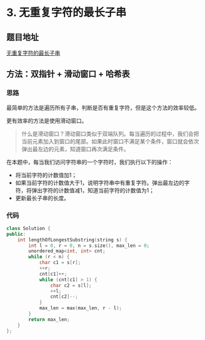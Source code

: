 # 3. 无重复字符的最长子串

## 题目地址

[无重复字符的最长子串](https://leetcode-cn.com/problems/longest-substring-without-repeating-characters)

## 方法：双指针 + 滑动窗口 + 哈希表

### 思路

最简单的方法是遍历所有子串，判断是否有重复字符，但是这个方法的效率较低。

更有效率的方法是使用滑动窗口。
> 什么是滑动窗口？滑动窗口类似于双端队列。每当遍历的过程中，我们会把当前元素加入到窗口的尾部。如果此时窗口不满足某个条件，窗口就会依次弹出最左边的元素，知道窗口再次满足条件。

在本题中，每当我们访问字符串的一个字符时，我们执行以下的操作：
* 将当前字符的计数值加1；
* 如果当前字符的计数值大于1，说明字符串中有重复字符。弹出最左边的字符，将弹出字符的计数值减1，知道当前字符的计数值为1；
* 更新最长子串的长度。

### 代码
```C++
class Solution {
public:
    int lengthOfLongestSubstring(string s) {
        int l = 0, r = 0, n = s.size(), max_len = 0;
        unordered_map<int, int> cnt;
        while (r < n) {
            char c1 = s[r];
            ++r;
            cnt[c1]++;
            while (cnt[c1] > 1) {
                char c2 = s[l];
                ++l;
                cnt[c2]--;
            }
            max_len = max(max_len, r - l);
        }
        return max_len;
    }
};
```